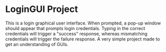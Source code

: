 # LoginGUI Project 
This is a login graphical user interface. When prompted, a pop-up window should appear that prompts login credentials. Typing in the correct credentials will trigger a "success" response, whereas mismatching credentials will trigger the failure response. A very simple project made to get an understanding of GUIs.
